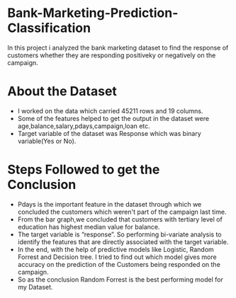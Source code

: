# Bank-Marketing-Prediction-Classification
In this project i analyzed the bank marketing dataset to find the response of customers whether they are responding positiveky or negatively on the campaign.
# About the Dataset
- I worked on the data which carried 45211 rows and 19 columns.
- Some of the features helped to get the output in the dataset were age,balance,salary,pdays,campaign,loan etc.
- Target variable of the dataset was Response which was binary variable(Yes or No).
# Steps Followed to get the Conclusion
- Pdays is the important feature in the dataset through which we concluded the customers which weren't part of the campaign last time.
- From the bar graph,we concluded that customers with tertiary level of education has highest median value for balance.
- The target variable is “response”. So performing bi-variate analysis to identify the features that are directly associated with the target variable.
- In the end, with the help of predictive models like Logistic, Random Forrest and Decision tree. I tried to find out which model gives more accuracy on the prediction of the Customers being responded on the campaign.
- So as the conclusion Random Forrest is the best performing model for my Dataset.
